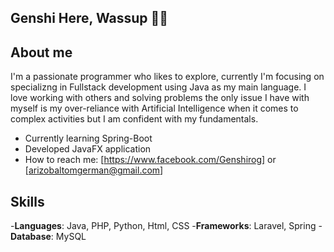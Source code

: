 ## Genshi Here, Wassup 👋😎

## About me

I'm a passionate programmer who likes to explore, currently I'm focusing on specializng in Fullstack development using Java as my main language. I love working with others and solving problems the only issue I have with myself is my over-reliance with Artificial Intelligence when it comes to complex activities but I am confident with my fundamentals.

- Currently learning Spring-Boot
- Developed JavaFX application
- How to reach me: [https://www.facebook.com/Genshirog] or [arizobaltomgerman@gmail.com]

## Skills

-**Languages**: Java, PHP, Python, Html, CSS
-**Frameworks**: Laravel, Spring 
-**Database**: MySQL



